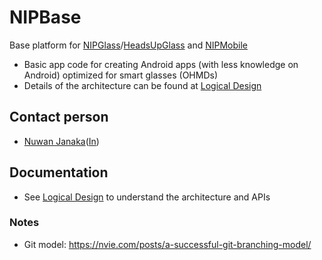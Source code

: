 # NIPBase
Base platform for [NIPGlass](https://github.com/NUS-HCILab/NIPGlass)/[HeadsUpGlass](https://github.com/NUS-HCILab/HeadsUpGlass) and [NIPMobile](https://github.com/NUS-HCILab/NIPMobile)

- Basic app code for creating Android apps (with less knowledge on Android) optimized for smart glasses (OHMDs)
- Details of the architecture can be found at [Logical Design](https://docs.google.com/document/d/1gdXW0ksE7j95bPe-f9ssFdg3P_WM-jFo96uOsl2pjFU/view)

## Contact person
- [Nuwan Janaka](https://www.nus-hci.org/team/nuwan-janaka/)([In](https://www.linkedin.com/in/nuwan-janaka/))

## Documentation
- See [Logical Design](https://docs.google.com/document/d/1gdXW0ksE7j95bPe-f9ssFdg3P_WM-jFo96uOsl2pjFU/view?usp=sharing) to understand the architecture and APIs

### Notes
- Git model: https://nvie.com/posts/a-successful-git-branching-model/
